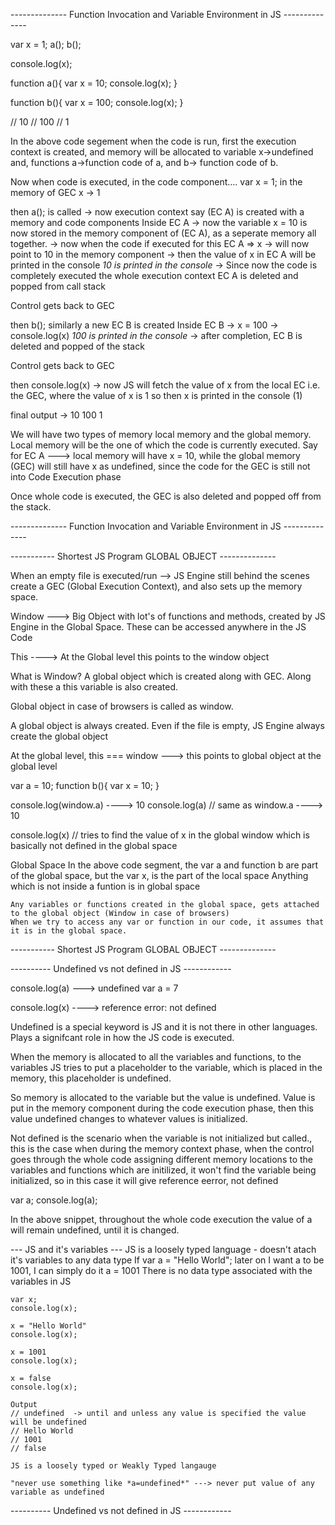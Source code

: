 -------------- Function Invocation and Variable Environment in JS --------------

var x = 1;
a();
b();

console.log(x);


function a(){
    var x = 10;
    console.log(x);
}

function b(){
    var x = 100;
    console.log(x);
}

// 10
// 100
// 1

In the above code segement when the code is run, first the execution context is created, and memory will be allocated to
variable x->undefined and, functions a->function code of a, and b-> function code of b.

Now when code is executed, in the code component.... 
var x = 1; in the memory of GEC x -> 1

then a(); is called -> now execution context say (EC A) is created with a memory and code components
    Inside EC A -> now the variable x = 10 is now stored in the memory component of (EC A), as a seperate memory all together.
                -> now when the code if executed for this EC A => x -> will now point to 10 in the memory component
                -> then the value of x in EC A will be printed in the console  *10 is printed in the console*
                -> Since now the code is completely executed the whole execution context EC A is deleted and popped from call stack 

Control gets back to GEC

then b(); similarly a  new EC B is created 
    Inside EC B -> x = 100
                -> console.log(x) *100 is printed in the console*
                -> after completion, EC B is deleted and popped of the stack

Control gets back to GEC

then console.log(x) -> now JS will fetch the value of x from the local EC i.e. the GEC, where the value of x is 1
so  then x is printed in the console (1)

final output -> 10
                100
                1

We will have two types of memory local memory and the global memory.
Local memory will be the one of which the code is currently executed.
Say for EC A ---> local memory will have x = 10, while the global  memory (GEC) will still have x as undefined, since the code for the GEC is still not into Code Execution phase

Once whole code is executed, the GEC is also deleted and popped off from the stack.

-------------- Function Invocation and Variable Environment in JS --------------


----------- Shortest JS Program GLOBAL OBJECT --------------

When an empty file is executed/run --> JS Engine still behind the scenes create a GEC (Global Execution Context), and also sets up the memory space.

Window ---> Big Object with lot's of functions and methods, created by JS Engine in the Global Space. These can be accessed anywhere in the JS Code

This ----> At the Global level this points to the window object

What is Window?
A global object which is created along with GEC. Along with these a this variable is also created.

Global object in case of browsers is called as window.

A global object is always created. Even if the file is empty, JS Engine always create the global object

At the global level, this === window ---> this points to global object at the global level

var a = 10;
function b(){
    var x = 10;
}

console.log(window.a) ----> 10
console.log(a) // same as window.a ----> 10

console.log(x)  // tries to find the value of x in the global window which is basically not defined in the global space

Global Space
    In the above code segment, the var a and function b are part of the global space, but the var x, is the part of the local space
    Anything which is not inside a funtion is in global space

    Any variables or functions created in the global space, gets attached to the global object (Window in case of browsers)
    When we try to access any var or function in our code, it assumes that it is in the global space.

----------- Shortest JS Program  GLOBAL OBJECT --------------



---------- Undefined vs not defined in JS ------------

console.log(a) ---> undefined
var a = 7

console.log(x) ----> reference error:   not defined


Undefined is a special keyword is JS and it is not there in other languages. Plays a signifcant role in how the JS code is executed.

When the memory is allocated to all the variables and functions, to the variables JS tries to put a placeholder to the variable, which is placed in the memory, this placeholder is undefined.

So memory is allocated to the variable but the value is undefined. Value is put in the memory component during the code execution phase, then this value undefined changes to whatever values is initialized.

Not defined is the scenario when the variable is not initialized but called., this is the case when during the memory context phase, when the control goes through the whole code assigning different memory locations to the variables and functions which are initilized, it won't find the variable being initialized, so in this case it will give reference eerror, not defined


var a;
console.log(a);

In the above snippet, throughout the whole code execution the value of a will remain undefined, until it is changed.


--- JS and it's variables ---
    JS is a loosely typed language - doesn't atach it's variables to any data type
        If var a = "Hello World";
            later on I want a to be 1001, I can simply do it
            a = 1001 
            There is no data type associated with the variables in JS


    var x;
    console.log(x);

    x = "Hello World"
    console.log(x);

    x = 1001
    console.log(x);

    x = false
    console.log(x);

    Output 
    // undefined  -> until and unless any value is specified the value will be undefined
    // Hello World
    // 1001
    // false

    JS is a loosely typed or Weakly Typed langauge

    "never use something like *a=undefined*" ---> never put value of any variable as undefined

---------- Undefined vs not defined in JS ------------
